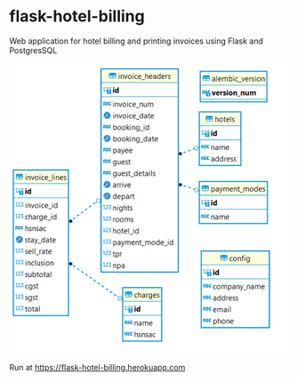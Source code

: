 # flask-hotel-billing
Web application for hotel billing and printing invoices using Flask and PostgresSQL

![ER Diagram](static/er_diagram.png)

Run at 
https://flask-hotel-billing.herokuapp.com